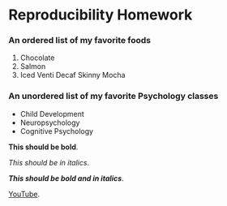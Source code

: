 <!--Make a title for your homework using the largest heading-->

# Reproducibility Homework

<!--Create an subtitle using a smaller heading for your favorite
foods-->

### An ordered list of my favorite foods

<!--Create an ordered list of your three favorite foods-->

1. Chocolate
2. Salmon
3. Iced Venti Decaf Skinny Mocha

<!--Create an subtitle using a the same heading you used before\
for your favorite psychology classes-->

### An unordered list of my favorite Psychology classes 

<!--Create an unordered list of your three favorite psych classes-->

* Child Development
* Neuropsychology
* Cognitive Psychology

<!--Make the following bold-->

**This should be bold**.

<!--Make the following italicized-->

*This should be in italics*.

<!--Make the following bold and italicized-->

***This should be bold and in italics***.

<!--Create a link to one of your favorite websites-->

[YouTube](https://www.youtube.com).